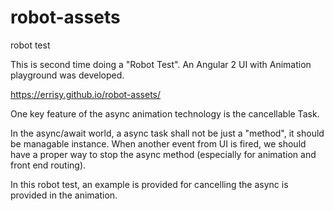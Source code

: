 # robot-assets
robot test

This is second time doing a "Robot Test". An Angular 2 UI with Animation playground was developed.

https://errisy.github.io/robot-assets/

One key feature of the async animation technology is the cancellable Task.

In the async/await world, a async task shall not be just a "method", it should be managable instance. When another event from UI is fired, we should have a proper way to stop the async method (especially for animation and front end routing).

In this robot test, an example is provided for cancelling the async is provided in the animation.
